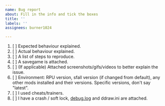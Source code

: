 ```yaml
---
name: Bug report
about: Fill in the info and tick the boxes
title: ''
labels: ''
assignees: burner1024

---
```


1. [ ] Expected behaviour explained.
2. [ ] Actual behaviour explained.
3. [ ] A list of steps to reproduce.
4. [ ] A savegame is attached.
5. [ ] (If applicable) Attached screenshots/gifs/videos to better explain the issue.
6. [ ] Environment: RPU version, sfall version (if changed from default), any other mods installed and their versions. Specific versions, don't say "latest".
7. [ ] I used cheats/trainers.
8. [ ] I have a crash / soft lock, [debug.log](https://github.com/BGforgeNet/Fallout2_Unofficial_Patch/blob/master/docs/crash.md) and ddraw.ini are attached.
